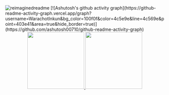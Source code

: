 
<img src="https://github.com/saadeghi/saadeghi/blob/master/dino.gif" alt="reimaginedreadme" />
[![Ashutosh's github activity graph](https://github-readme-activity-graph.vercel.app/graph?username=WarachotInkun&bg_color=100f0f&color=4c5e9e&line=4c569e&point=403e41&area=true&hide_border=true)](https://github.com/ashutosh00710/github-readme-activity-graph)

<div align="center">
  <a href="https://github.com/WarachotInkun">
    <img height="180em" src="https://github-readme-stats.vercel.app/api/top-langs?username=RResabala2015&show_icons=true&locale=en&layout=compact&theme=tokyonight" />
    <img height="180em" src="https://github-readme-stats.vercel.app/api?username=RResabala2015&show_icons=true&locale=en&layout=compact&theme=tokyonight" />
  </a>
</div>
<p align="center">
  <a href="https://github.com/WarachotInkun">
    <img src="https://github-readme-streak-stats.herokuapp.com/?user=WarachotInkun&&theme=tokyonight" alt="" />
  </a>
</p>
